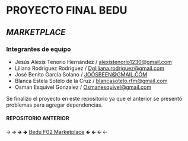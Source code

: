 # PROYECTO FINAL BEDU
## _MARKETPLACE_

### Integrantes de equipo

- Jesús Alexis Tenorio Hernández / alexistenorio1230@gmail.com
- Liliana Rodriguez Rodriguez / Dgliliana.rodriguez@gmail.com
- José Benito García Solano / JOOSBEEN@GMAIL.COM
- Blanca Estela Sotelo de la Cruz / blancasotelo.rfm@gmail.com
- Osman Esquivel Gonzalez / Osmanesquivel@gmail.com

Se finalizo el proyecto en este repositorio ya que el anterior se presentó problemas para agregar dependencias. 

#### REPOSITORIO ANTERIOR
🡢 🡪 🡲 🡺 [Bedu F02 Marketplace](https://github.com/joosbeen/bedu-f02-marketplace.git) 🡸 🡰 🡨 🡠
 